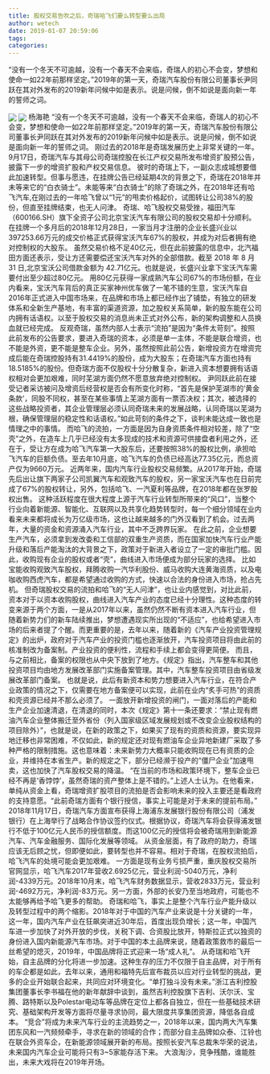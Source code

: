 ```yaml
---
title: 股权交易告吹之后，奇瑞哈飞们要么转型要么出局
author: wetech
date: 2019-01-07 20:59:06
tags: 
categories: 
---
```

“没有一个冬天不可逾越，没有一个春天不会来临，奇瑞人的初心不会变，梦想和使命一如22年前那样坚定。”2019年的第一天，奇瑞汽车股份有限公司董事长尹同跃在其对外发布的2019新年问候中如是表示。说是问候，倒不如说是面向新一年的誓师之词。
<!-- more -->
<img align="center" border="0" src="https://imgcdn.yicai.com/uppics/images/2019/01/5cd0ca1a6f0d05a20b2918fc211893a2.jpg" />
<img align="center" border="0" src="https://imgcdn.yicai.com/uppics/images/2019/01/be04b68b39be4298f27d0f3311eeeb3a.jpg" />
杨海艳
“没有一个冬天不可逾越，没有一个春天不会来临，奇瑞人的初心不会变，梦想和使命一如22年前那样坚定。”2019年的第一天，奇瑞汽车股份有限公司董事长尹同跃在其对外发布的2019新年问候中如是表示。说是问候，倒不如说是面向新一年的誓师之词。
刚过去的2018年是奇瑞发展历史上非常关键的一年。9月17日，奇瑞汽车与其母公司奇瑞控股在长江产权交易所发布增资扩股预公告，披露下一步的增资扩股和产权交易信息。
彼时的奇瑞上下，一副众志成城想要借此加速转型。但事与愿违，在挂牌公告已经延期4次的背景之下，奇瑞在2018年并未等来它的“白衣骑士”。未能等来“白衣骑士”的除了奇瑞之外，在2018年还有哈飞汽车,在刚过去的一年哈飞曾以“1元”的甩卖价格起价，试图转让公司38%的股份，但直至挂牌结束，也无人问津。
奇瑞、哈飞股权交易受挫，福田汽车（600166.SH）旗下全资子公司北京宝沃汽车有限公司的股权交易却十分顺利。在挂牌一个多月后的2018年12月28日，一家当月才注册的企业长盛兴业以397253.66万元的成交价格正式获得宝沃汽车67%的股权，并成为对后者拥有绝对控制权的大股东。
虽然交易价格不足40亿元，但在此前披露的信息中，北汽福田方面还表示，受让方还需要偿还宝沃汽车对外的全部借款。截至 2018 年 8 月 31 日,北京宝沃公司借款金额为 42.71亿元。也就是说，长盛兴业拿下宝沃汽车需要付出至少超过80亿元。
用80亿元获得一家成熟汽车公司67%的市场份额，在业内看来，宝沃汽车背后的真正买家神州优车做了一笔不错的生意，宝沃汽车自2016年正式进入中国市场来，在品牌和市场上都已经作出了铺垫，有独立的研发体系和全新生产基地，有丰富的渠道资源，加之股权关系简单，新的股东能在公司内拥有话语权。以至于股权交易的消息尚未正式对外公布，新的架构调整和人员换血就已经完成。
反观奇瑞，虽然内部人士表示“流拍”是因为“条件太苛刻”。按照此前发布的公告要求，要进入奇瑞的资本，必须是单一主体，不能是联合增资，也不能是外资，更不能是整车企业。另外，虽然按照此前公告，新增投资方在增资完成后能在奇瑞控股持有31.4419%的股份，成为大股东；在奇瑞汽车方面也持有18.5185%的股份。但奇瑞方面不仅股权十分分散复杂，新进入资本想要拥有话语权相对会更加艰难，同时芜湖方面仍然不愿意放弃绝对控制权。
尹同跃此前在接受记者采访被问及增资后经营权是否会有所变化时称，“首先是保护芜湖市的‘黄金条款’，同股不同权，甚至在某些事情上芜湖方面有一票否决权；其次，被选择的这些战略投资者，其企业管理层必须认同奇瑞未来的发展战略，认同奇瑞以芜湖为根，确保管理层的稳定性和话语权。”如此苛刻的条件之下，谈判未能达成一致也是情理之中的事情。
而哈飞的流拍，一方面是因为自身资质条件相对较差，除了“空壳”之外，在造车上几乎已经没有太多现成的技术和资源可供接盘者利用之外，还在于，受让方在成为哈飞汽车第一大股东后，还要按照38%的股权比例，承担哈飞汽车的巨额负债。至去年10月底，哈飞汽车的负债已经高达77.35亿元，而总资产仅为9660万元。
近两年来，国内汽车行业股权交易频繁。从2017年开始，奇瑞先后出让旗下两家子公司凯翼汽车和观致汽车的股权，另一家宝沃汽车也在日前完成了67%的股权转让，另外，包括哈飞、一汽夏利等品牌，在2018年都在张罗股权出售。
这种活跃程度在很大程度上源于汽车行业转型所带来的“风口”，当整个行业向着新能源、智能化、互联网以及共享化趋势转型时，每一个细分领域在业内看来未来都将成长为万亿级市场，这也让越来越多的门外汉看到了机会。过去两年，大量的资金和资源涌入汽车行业，其中不乏跨界玩家。
在此之前，企业想要生产汽车，必须拿到发改委和工信部的双重生产资质，而在国家加快汽车行业产能升级和落后产能淘汰的大背景之下，政策对于新进入者设立了一定的审批门槛。因此，收购现有企业的股权或者“壳”，曲线进入市场便成为部分玩家的选择。
比如宝能收购观致汽车股权，拜腾收购一汽华利股份、威马收购大连黄海资质，以及电咖收购西虎汽车，都是希望通过收购的方式，快速以合法的身份进入市场，抢占先机。
但奇瑞股权交易的流拍和哈飞的“无人问津”，也让业内感觉到，对比此前，资本对于以资本收购股权，曲线进入汽车产业的态度已经十分理性。这种态度的转变来源于两个方面，一是从2017年以来，虽然仍然不断有资本进入汽车行业，但随着新势力们的新车陆续推出，梦想遭遇现实所出现的“不适应”，也给希望进入市场的后来者提了个醒。而更重要的是，去年以来，随着新的《汽车产业投资管理规定》的出炉，政府对于汽车产业的投资门槛也逐渐放开，汽车投资项目将由此前的核准制改为备案制。产业投资的便利性，流程和手续上都会变得更简便。
而且，与之前相比，备案的权限也从中央下放到了地方。《规定》指出，汽车整车和其他投资项目均由地方发展改革部门实施备案管理。其中，汽车整车投资项目由省级发展改革部门备案。
也就是说，此后有新资本和势力想要进入汽车行业，在符合产业政策的情况之下，仅需要在地方备案便可以实现，此前在业内“炙手可热”的资质和壳资源已经并不那么必须了。
一面放开新增投资的闸门，一面对落后的产能和生产企业加速清退，在清退的同时，本次《规定》第十一条还要求：“禁止现有燃油汽车企业整体搬迁至外省份（列入国家级区域发展规划或不改变企业股权结构的项目除外）”，也就是说，在新的政策之下，如果买了现有的资质和资源，要实现异地迁移也非常困难，不仅如此，新的规定还对现有燃油车企业异地新建厂采取了多种严格的限制措施。这也意味着：未来新势力大概率只能收购现在已有资质的企业，并维持在本省生产。新的规定之下，部分已经濒于投产的“僵尸企业”加速甩卖，这也加快了汽车股权交易的降温。
“在当前的市场和政策环境下，整车企业已经不再是‘香饽饽’，虽然奇瑞的资产整体上是不错的。”上述人士认为。在他看来，单纯从资金上看，奇瑞增资扩股项目的流拍是否会影响未来的投入主要还是看政府的支持意愿。“此前奇瑞方面有个银行授信，事实上可能是对于未来的提前布局。” 2018年11月17日，奇瑞汽车方面宣布获得上海浦东发展银行股份有限公司（浦发银行）在上海举行了战略合作协议签约仪式。根据协议，奇瑞汽车将会获得浦发银行不低于100亿元人民币的授信额度。而这100亿元的授信将会被奇瑞用到新能源汽车、汽车金融服务、国际化发展等领域。
从资金层面，有了政府的助力，奇瑞应该无后顾之忧，但即便如此，要转型也并不容易。相对于奇瑞，在股权流拍后，哈飞汽车的处境可能会更加艰难。
一方面是现有业务亏损严重，重庆股权交易所官网显示，哈飞汽车2017年营收2.6925亿元，营业利润-5040万元，净利润-4339万元。2018年10月末，哈飞汽车财务数据显示，营收2833万元，营业利润-4692万元，净利润-83万元。另一方面，外部的长安乃至当地政府，可能也不太能够再给予哈飞更多的帮助。
奇瑞和哈飞，事实上是整个汽车行业产能升级以及转型过程中的两个缩影。2018年对于中国的汽车产业来说是十分关键的一年，这一年，国内汽车产业在狂飙突进近30年后，首度出现负增长；这一年，中国汽车进一步加快了对外开放的步伐，关税下调、合资股比放开，特斯拉正式以独资的身份进入国内新能源汽车市场。对于中国的本土品牌来说，随着政策救市的最后一丝希望的熄灭，2019年，中国品牌将正式迎来一场“成人礼”。
从奇瑞和哈飞开始，自主品牌的分化将进一步加速。这种生存的压力不仅限于自主品牌，对于所有的车企都是如此，去年以来，通用和福特先后宣布裁员以应对行业转型的挑战，更多的企业开始联合起来，共同应对环境变化。“单打独斗没有未来。”浙江吉利控股集团董事长李书福在他的新年献辞中谈到，虽然吉利控股旗下吉利、沃尔沃、宝腾、路特斯以及Polestar电动车等品牌在定位上都各自独立，但在一些基础技术研究、基础架构开发等方面将尽量寻求协同，最大限度共享集团资源，降低各自成本。
“竞合”将成为未来汽车行业的主流趋势之一，2018年以来，国内两大汽车集团东风和一汽频频牵手，寻求在新的领域的合作；而部分自主品牌如众泰、江铃也在联合外资车企，在新能源领域展开新的布局。按照长安汽车总裁朱华荣的说法，未来国内汽车企业可能将只有3~5家能存活下来。
大浪淘沙，竞争残酷，谁能胜出，未来大戏将在2019年开场。
 
 
